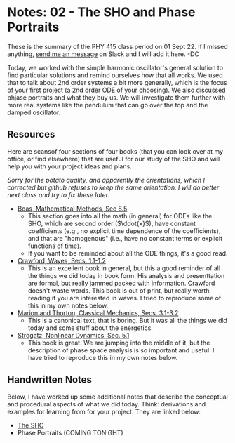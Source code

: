 # Notes: 02 - The SHO and Phase Portraits

These is the summary of the PHY 415 class period on 01 Sept 22. If I missed anything, [send me an message](https://phy415fall2022.slack.com/) on Slack and I will add it here. -DC

Today, we worked with the simple harmonic oscillator's general solution to find particular solutions and remind ourselves how that all works. We used that to talk about 2nd order systems a bit more generally, which is the focus of your first project (a 2nd order ODE of your choosing). We also discussed phjase portraits and what they buy us. We will investigate them further with more real systems like the pendulum that can go over the top and the damped oscillator.

## Resources

Here are scansof four sections of four books (that you can look over at my office, or find elsewhere) that are useful for our study of the SHO and will help you with your project ideas and plans.

*Sorry for the potato quality, and apparently the orientations, which I corrected but github refuses to keep the same orientation.  I will do better next class and try to fix these later.*

- [Boas, Mathematical Methods, Sec 8.5](https://github.com/dannycab/phy415msu/blob/main/MMIPbook/assets/pdfs/scans/Boas_ODEs_8.5.pdf)
    - This section goes into all the math (in general) for ODEs like the SHO, which are second order ($\ddot{x}$), have constant coefficients (e.g., no explicit time dependence of the coefficients), and that are "homogenous" (i.e., have no constant terms or explicit functions of time).
    - If you want to be reminded about all the ODE things, it's a good read. 
- [Crawford, Waves, Secs. 1.1-1.2](https://github.com/dannycab/phy415msu/blob/main/MMIPbook/assets/pdfs/scans/Crawford_Waves_1.1-1.2.pdf)
    - This is an excellent book in general, but this a good reminder of all the things we did today in book form. His analysis and presenttation are formal, but really jammed packed with information. Crawford doesn't waste words. This book is out of print, but really worth reading if you are interested in waves. I tried to reproduce some of this in my own notes below.
- [Marion and Thorton, Classical Mechanics, Secs. 3.1-3.2](https://github.com/dannycab/phy415msu/blob/main/MMIPbook/assets/pdfs/scans/Marion_Thornton_Oscillations_3.1-3.2.pdf)
    - This is a canonical text, that is boring. But it was all the things we did today and some stuff about the energetics.
- [Strogatz, Nonlinear Dynamics, Sec. 5.1](https://github.com/dannycab/phy415msu/blob/main/MMIPbook/assets/pdfs/scans/Strogatz_Nonlinear_Ch5.1.pdf)
    - This book is great. We are jumping into the middle of it, but the description of phase space analysis is so important and useful. I have tried to reproduce this in my own notes below.

## Handwritten Notes

Below, I have worked up some additional notes that describe the conceptual and procedural aspects of what we did today. Think: derivations and examples for learning from for your project. They are linked below:

- [The SHO](https://github.com/dannycab/phy415msu/blob/main/MMIPbook/assets/pdfs/notes/Notes_2_SHO.pdf)
- Phase Portraits (COMING TONIGHT)